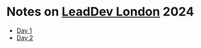 # Notes on [LeadDev London](https://leaddev.com/leaddev-london/) 2024

- [Day 1](day1.md)
- [Day 2](day2.md)
